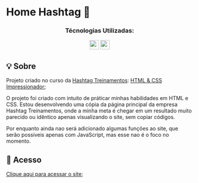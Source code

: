 # Home Hashtag 🏡

<div align="center">
  <h3>Técnologias Utilizadas:</h3>
  <img src="https://cdn.jsdelivr.net/gh/devicons/devicon@latest/icons/html5/html5-original.svg" width="25" height="25"" />
  <img src="https://cdn.jsdelivr.net/gh/devicons/devicon@latest/icons/css3/css3-original.svg" width="25" height="25" />
</div>

## 💡 Sobre
Projeto criado no curso da [Hashtag Treinamentos](https://www.hashtagtreinamentos.com/): [HTML & CSS Impressionador](https://www.hashtagtreinamentos.com/curso-html-css);

<p>
 O projeto foi criado com intuito de práticar minhas habilidades em HTML e CSS. Estou desenvolvendo uma cópia da página principal da empresa Hashtag Treinamentos, onde a minha meta é chegar em um resultado muito parecido ou idêntico apenas visualizando o site, sem copiar códigos.
</p>

<p>
 Por enquanto ainda nao será adicionado algumas funções ao site, que serão possíveis apenas com JavaScript, mas esse nao é o foco no momento.
</p>

## 🔗 Acesso

[Clique aqui para acessar o site](https://rafaelmainieri.github.io/anuncio-tv/);
